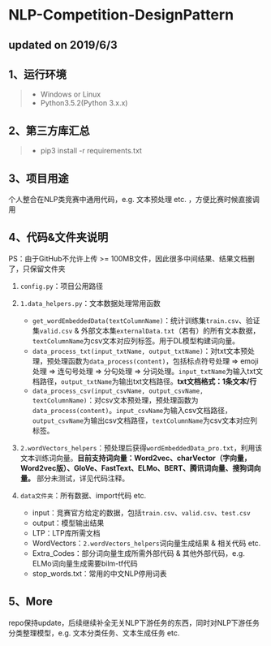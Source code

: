 # NLP-Competition-DesignPattern

## updated on 2019/6/3

## 1、运行环境
> * Windows or Linux
> * Python3.5.2(Python 3.x.x)

## 2、第三方库汇总
>* pip3 install -r requirements.txt

## 3、项目用途
个人整合在NLP类竞赛中通用代码，e.g. 文本预处理 etc. ，方便比赛时候直接调用

## 4、代码&文件夹说明
PS：由于GitHub不允许上传 >= 100MB文件，因此很多中间结果、结果文档删了，只保留文件夹

1. `config.py`：项目公用路径

2. `1.data_helpers.py`：文本数据处理常用函数
	* `get_wordEmbeddedData(textColumnName)`：统计训练集`train.csv`、验证集`valid.csv` & 外部文本集`externalData.txt`（若有）的所有文本数据，`textColumnName`为csv文本对应列标签。用于DL模型构建词向量。
	* `data_process_txt(input_txtName, output_txtName)`：对txt文本预处理，预处理函数为`data_process(content)`，包括标点符号处理 => emoji处理 => 连句号处理 => 分句处理 => 分词处理。`input_txtName`为输入txt文档路径，`output_txtName`为输出txt文档路径。**txt文档格式：1条文本/行**
	* `data_process_csv(input_csvName, output_csvName, textColumnName)`：对csv文本预处理，预处理函数为`data_process(content)`。`input_csvName`为输入csv文档路径，`output_csvName`为输出csv文档路径，`textColumnName`为csv文本对应列标签。

3. `2.wordVectors_helpers`：预处理后获得`wordEmbeddedData_pro.txt`，利用该文本训练词向量。**目前支持词向量：Word2vec、charVector（字向量，Word2vec版）、GloVe、FastText、ELMo、BERT、腾讯词向量、搜狗词向量。** 部分未测试，详见代码注释。

4. `data文件夹`：所有数据、import代码 etc.
	* input：竞赛官方给定的数据，包括`train.csv`、`valid.csv`、`test.csv`
	* output：模型输出结果
	* LTP：LTP库所需文档
	* WordVectors：`2.wordVectors_helpers`词向量生成结果 & 相关代码 etc.
	* Extra_Codes：部分词向量生成所需外部代码 & 其他外部代码，e.g. ELMo词向量生成需要bilm-tf代码
	* stop_words.txt：常用的中文NLP停用词表

## 5、More
repo保持update，后续继续补全无关NLP下游任务的东西，同时对NLP下游任务分类整理模型，e.g. 文本分类任务、文本生成任务 etc.
